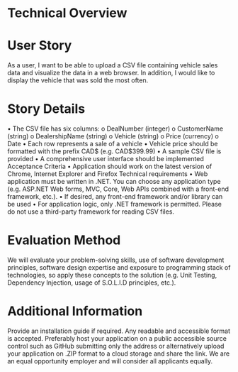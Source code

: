 # Technical Overview



# User Story

As a user, I want to be able to upload a CSV file containing vehicle sales data and visualize the data in a web browser. In addition, I would like to display the vehicle that was sold the most often. 

# Story Details
•	The CSV file has six columns:
o	DealNumber (integer)
o	CustomerName (string)
o	DealershipName (string)
o	Vehicle (string)
o	Price (currency)
o	Date
•	Each row represents a sale of a vehicle
•	Vehicle price should be formatted with the prefix CAD$ (e.g. CAD$399.99) 
•	A sample CSV file is provided
•	A comprehensive user interface should be implemented
Acceptance Criteria
•	Application should work on the latest version of Chrome, Internet Explorer and Firefox
Technical requirements 
•	Web application must be written in .NET. You can choose any application type (e.g. ASP.NET Web forms, MVC, Core, Web APIs combined with a front-end framework, etc.).
•	If desired, any front-end framework and/or library can be used 
•	For application logic, only .NET framework is permitted. Please do not use a third-party framework for reading CSV files. 

# Evaluation Method
We will evaluate your problem-solving skills, use of software development principles, software design expertise and exposure to programming stack of technologies, so apply these concepts to the solution (e.g. Unit Testing, Dependency Injection, usage of S.O.L.I.D principles, etc.).

# Additional Information
Provide an installation guide if required. Any readable and accessible format is accepted.
Preferably host your application on a public accessible source control such as GitHub submitting only the address or alternatively upload your application on .ZIP format to a cloud storage and share the link. 
We are an equal opportunity employer and will consider all applicants equally.
